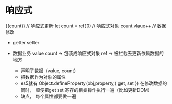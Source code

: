 # 响应式

{{count}}  // 响应式更新
let count = ref(0)  // 响应式对象
count.vlaue++  // 数据修改

- getter  setter

- 数据业务 value count -> 包装成响应式对象 ref -> 被拦截去更新依赖数据的地方
  - 声明了数据（value, count）
  - 把数据作为对象的属性
  - es5就有  Object.defineProperty(obj,property,{
      get,
      set
    })  在修改数据的同时， 顺便把get set 寄存的相关操作执行一遍（比如更新DOM）
  - 缺点， 每个属性都要做一遍
  
